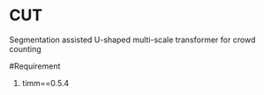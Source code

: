 # CUT
Segmentation assisted U-shaped multi-scale transformer for crowd counting

#Requirement
1. timm==0.5.4
